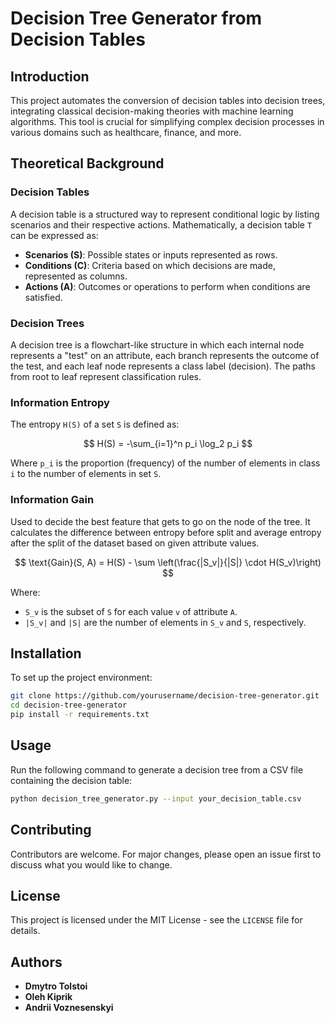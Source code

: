 # Decision Tree Generator from Decision Tables

## Introduction

This project automates the conversion of decision tables into decision trees, integrating classical decision-making theories with machine learning algorithms. This tool is crucial for simplifying complex decision processes in various domains such as healthcare, finance, and more.

## Theoretical Background

### Decision Tables

A decision table is a structured way to represent conditional logic by listing scenarios and their respective actions. Mathematically, a decision table `T` can be expressed as:

- **Scenarios (S)**: Possible states or inputs represented as rows.
- **Conditions (C)**: Criteria based on which decisions are made, represented as columns.
- **Actions (A)**: Outcomes or operations to perform when conditions are satisfied.

### Decision Trees

A decision tree is a flowchart-like structure in which each internal node represents a "test" on an attribute, each branch represents the outcome of the test, and each leaf node represents a class label (decision). The paths from root to leaf represent classification rules.

### Information Entropy

The entropy `H(S)` of a set `S` is defined as:

$$
H(S) = -\sum_{i=1}^n p_i \log_2 p_i
$$



Where `p_i` is the proportion (frequency) of the number of elements in class `i` to the number of elements in set `S`.

### Information Gain

Used to decide the best feature that gets to go on the node of the tree. It calculates the difference between entropy before split and average entropy after the split of the dataset based on given attribute values.


$$
\text{Gain}(S, A) = H(S) - \sum \left(\frac{|S_v|}{|S|} \cdot H(S_v)\right)
$$


Where:
- `S_v` is the subset of `S` for each value `v` of attribute `A`.
- `|S_v|` and `|S|` are the number of elements in `S_v` and `S`, respectively.

## Installation

To set up the project environment:

```bash
git clone https://github.com/yourusername/decision-tree-generator.git
cd decision-tree-generator
pip install -r requirements.txt
```

## Usage

Run the following command to generate a decision tree from a CSV file containing the decision table:

```bash
python decision_tree_generator.py --input your_decision_table.csv
```

## Contributing

Contributors are welcome. For major changes, please open an issue first to discuss what you would like to change.

## License

This project is licensed under the MIT License - see the `LICENSE` file for details.

## Authors

- **Dmytro Tolstoi**
- **Oleh Kiprik**
- **Andrii Voznesenskyi**

